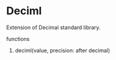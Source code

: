 # Deciml
Extension of Decimal standard library.

functions


1. deciml(value, precision: after decimal)